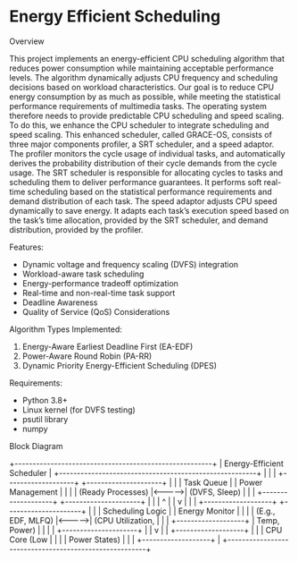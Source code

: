 # Energy Efficient Scheduling
Overview

This project implements an energy-efficient CPU scheduling algorithm that reduces power consumption while maintaining acceptable performance levels. The algorithm dynamically adjusts CPU frequency and scheduling decisions based on workload characteristics. Our goal is to reduce CPU energy consumption by as much as possible, while meeting the statistical performance requirements of multimedia tasks. The operating system therefore needs to provide predictable CPU scheduling and speed scaling. To do this, we enhance the CPU scheduler to integrate scheduling and speed scaling. This enhanced scheduler, called GRACE-OS, consists of three major components profiler, a SRT scheduler, and a speed adaptor. The profiler monitors the cycle usage of individual tasks, and automatically derives the probability distribution of their cycle demands from the cycle usage. The SRT scheduler is responsible for allocating cycles to tasks and scheduling them to deliver performance guarantees. It performs soft real-time scheduling based on the statistical performance requirements and demand distribution of each task. The speed adaptor adjusts CPU speed dynamically to save energy. It adapts each task’s execution speed based on the task’s time allocation, provided by the SRT scheduler, and demand distribution, provided by the profiler.

Features:
- Dynamic voltage and frequency scaling (DVFS) integration
- Workload-aware task scheduling
- Energy-performance tradeoff optimization
- Real-time and non-real-time task support
- Deadline Awareness
- Quality of Service (QoS) Considerations 

Algorithm Types Implemented:
1. Energy-Aware Earliest Deadline First (EA-EDF)
2. Power-Aware Round Robin (PA-RR)
3. Dynamic Priority Energy-Efficient Scheduling (DPES)

Requirements:
- Python 3.8+
- Linux kernel (for DVFS testing)
- psutil library
- numpy

Block Diagram

+-------------------------------------------------------+
|               Energy-Efficient Scheduler               |
+-------------------------------------------------------+
|                                                       |
|  +-------------------+       +---------------------+  |
|  |   Task Queue      |       |   Power Management  |  |
|  | (Ready Processes) |<----->|   (DVFS, Sleep)     |  |
|  +-------------------+       +---------------------+  |
|           |                           ^                |
|           v                           |                |
|  +-------------------+       +---------------------+  |
|  |  Scheduling Logic |       |   Energy Monitor    |  |
|  | (E.g., EDF, MLFQ) |<----->| (CPU Utilization,   |  |
|  +-------------------+       |  Temp, Power)       |  |
|           |                  +---------------------+  |
|           v                                           |
|  +-------------------+                                |
|  |  CPU Core (Low    |                                |
|  |  Power States)    |                                |
|  +-------------------+                                |
+-------------------------------------------------------+
